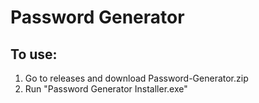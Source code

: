 # Password Generator

## To use:

<ol>
  <li>Go to releases and download Password-Generator.zip</li>
  <li>Run "Password Generator Installer.exe"</li>
</ol>
